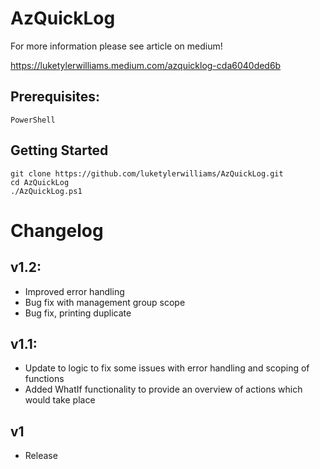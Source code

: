 # AzQuickLog

For more information please see article on medium!

https://luketylerwilliams.medium.com/azquicklog-cda6040ded6b

## Prerequisites​:
```
PowerShell
```

## Getting Started 

```
git clone https://github.com/luketylerwilliams/AzQuickLog.git
cd AzQuickLog
./AzQuickLog.ps1
```

# Changelog
## v1.2:
+ Improved error handling
+ Bug fix with management group scope
+ Bug fix, printing duplicate 

## v1.1:
+ Update to logic to fix some issues with error handling and scoping of functions
+ Added WhatIf functionality to provide an overview of actions which would take place
## v1
+ Release
